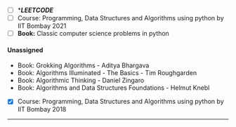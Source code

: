 
- [ ] ****LEETCODE***  
- [ ] Course: Programming, Data Structures and Algorithms using python by IIT Bombay 2021
- [ ] **Book:** Classic computer science problems in python

#### Unassigned
* Book: Grokking Algorithms - Aditya Bhargava
* Book: Algorithms Illuminated - The Basics - Tim Roughgarden
* Book: Algorithmic Thinking - Daniel Zingaro
* Book: Algorithms and Data Structures Foundations - Helmut Knebl

- [x] Course: Programming, Data Structures and Algorithms using python by IIT Bombay 2018

__________________

